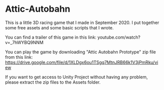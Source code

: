 # Attic-Autobahn

This is a little 3D racing game that I made in September 2020. I put together some free assets and some basic scripts that I wrote.

You can find a trailer of this game in this link:
youtube.com/watch?v=_7hWYBQ9NNM

You can play the game by downloading "Attic Autobahn Prototype" zip file from this link:
https://drive.google.com/file/d/1XLDgx6ou1TSgq7MtnJRB66k1V3jPmRku/view

If you want to get access to Unity Project without having any problem, please extract the zip files to the Assets folder.
